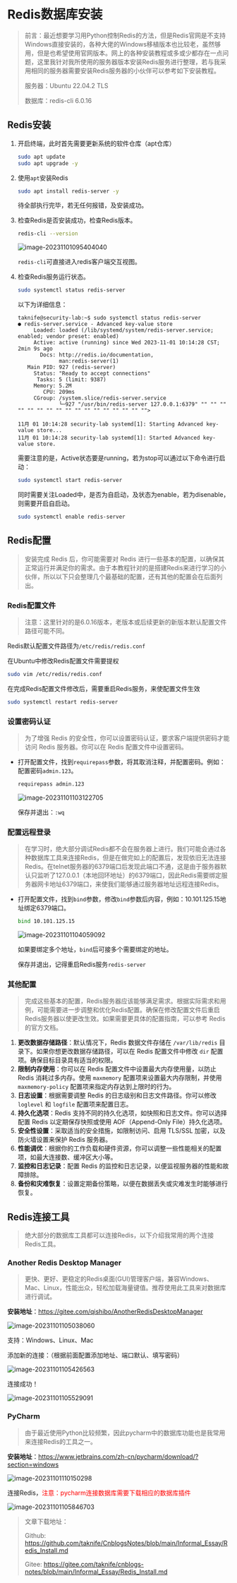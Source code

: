 # Redis数据库安装

>   前言：最近想要学习用Python控制Redis的方法，但是Redis官网是不支持Windows直接安装的，各种大佬的Windows移植版本也比较老，虽然够用，但是也希望使用官网版本。网上的各种安装教程或多或少都存在一点问题，这里我针对我所使用的服务器版本安装Redis服务进行整理，若与我采用相同的服务器需要安装Redis服务器的小伙伴可以参考如下安装教程。
>
>   服务器：Ubuntu 22.04.2 TLS
>
>   数据库：redis-cli 6.0.16



## Redis安装

1.   开启终端，此时首先需要更新系统的软件仓库（apt仓库）

     ```bash
     sudo apt update
     sudo apt upgrade -y
     ```

2.   使用`apt`安装Redis

     ```bash
     sudo apt install redis-server -y
     ```

     待全部执行完毕，若无任何报错，及安装成功。

3.   检查Redis是否安装成功，检查Redis版本。

     ```bash
     redis-cli --version
     ```

     ![image-20231101095404040](https://gitee.com/taknife/images-note/raw/master/imgs/image-20231101095404040.png)

     `redis-cli`可直接进入redis客户端交互视图。

4.   检查Redis服务运行状态。

     ```bash
     sudo systemctl status redis-server
     ```

     以下为详细信息：

     ```shell
     taknife@security-lab:~$ sudo systemctl status redis-server
     ● redis-server.service - Advanced key-value store
          Loaded: loaded (/lib/systemd/system/redis-server.service; enabled; vendor preset: enabled)
          Active: active (running) since Wed 2023-11-01 10:14:28 CST; 2min 9s ago
            Docs: http://redis.io/documentation,
                  man:redis-server(1)
        Main PID: 927 (redis-server)
          Status: "Ready to accept connections"
           Tasks: 5 (limit: 9387)
          Memory: 5.2M
             CPU: 209ms
          CGroup: /system.slice/redis-server.service
                  └─927 "/usr/bin/redis-server 127.0.0.1:6379" "" "" "" "" "" "" "" "" "" "" "" "" "" "" "" "" "">
     
     11月 01 10:14:28 security-lab systemd[1]: Starting Advanced key-value store...
     11月 01 10:14:28 security-lab systemd[1]: Started Advanced key-value store.
     ```

     需要注意的是，Active状态要是running，若为stop可以通过以下命令进行启动：

     ```bash
     sudo systemctl start redis-server
     ```

     同时需要关注Loaded中，是否为自启动，及状态为enable，若为disenable，则需要开启自启动。

     ```bash
     sudo systemctl enable redis-server
     ```



## Redis配置

>   安装完成 Redis 后，你可能需要对 Redis 进行一些基本的配置，以确保其正常运行并满足你的需求。由于本教程针对的是搭建Redis来进行学习的小伙伴，所以以下只会整理几个最基础的配置，还有其他的配置会在后面列出。

### Redis配置文件

>   注意：这里针对的是6.0.16版本，老版本或后续更新的新版本默认配置文件路径可能不同。

Redis默认配置文件路径为`/etc/redis/redis.conf`

在Ubuntu中修改Redis配置文件需要提权

```bash
sudo vim /etc/redis/redis.conf
```

在完成Redis配置文件修改后，需要重启Redis服务，来使配置文件生效

```bash
sudo systemctl restart redis-server
```

### 设置密码认证

>   为了增强 Redis 的安全性，你可以设置密码认证，要求客户端提供密码才能访问 Redis 服务器。你可以在 Redis 配置文件中设置密码。

*   打开配置文件，找到`requirepass`参数，将其取消注释，并配置密码。例如：配置密码`admin.123`。

    ```bash
    requirepass admin.123
    ```

    ![image-20231101103122705](https://gitee.com/taknife/images-note/raw/master/imgs/image-20231101103122705.png)

    保存并退出：`:wq`

### 配置远程登录

>   在学习时，绝大部分调试Redis都不会在服务器上进行。我们可能会通过各种数据库工具来连接Redis，但是在做完如上的配置后，发现依旧无法连接Redis。在telnet服务器的6379端口后发现此端口不通，这是由于服务器默认只监听了127.0.0.1（本地回环地址）的6379端口，因此Redis需要绑定服务器网卡地址6379端口，来使我们能够通过服务器地址远程连接Redis。

*   打开配置文件，找到`bind`参数，修改`bind`参数后内容，例如：10.101.125.15地址绑定6379端口。

    ```bash
    bind 10.101.125.15
    ```

    ![image-20231101104059092](https://gitee.com/taknife/images-note/raw/master/imgs/image-20231101104059092.png)

    如果要绑定多个地址，`bind`后可接多个需要绑定的地址。

    保存并退出，记得重启Redis服务`redis-server`

### 其他配置

>   完成这些基本的配置，Redis服务器应该能够满足需求。根据实际需求和用例，可能需要进一步调整和优化Redis配置。确保在修改配置文件后重启Redis服务器以使更改生效。如果需要更具体的配置指南，可以参考 Redis 的官方文档。

1.  **更改数据存储路径**：默认情况下，Redis 数据文件存储在 `/var/lib/redis` 目录下。如果你想更改数据存储路径，可以在 Redis 配置文件中修改 `dir` 配置项。确保目标目录具有适当的权限。
2.  **限制内存使用**：你可以在 Redis 配置文件中设置最大内存使用量，以防止 Redis 消耗过多内存。使用 `maxmemory` 配置项来设置最大内存限制，并使用 `maxmemory-policy` 配置项来指定内存达到上限时的行为。
3.  **日志设置**：根据需要调整 Redis 的日志级别和日志文件路径。你可以修改 `loglevel` 和 `logfile` 配置项来配置日志。
4.  **持久化选项**：Redis 支持不同的持久化选项，如快照和日志文件。你可以选择配置 Redis 以定期保存快照或使用 AOF（Append-Only File）持久化选项。
5.  **安全性设置**：采取适当的安全措施，如限制访问、启用 TLS/SSL 加密，以及防火墙设置来保护 Redis 服务器。
6.  **性能调优**：根据你的工作负载和硬件资源，你可以调整一些性能相关的配置项，如最大连接数、缓冲区大小等。
7.  **监控和日志记录**：配置 Redis 的监控和日志记录，以便监视服务器的性能和故障排除。
8.  **备份和灾难恢复**：设置定期备份策略，以便在数据丢失或灾难发生时能够进行恢复。



## Redis连接工具

>   绝大部分的数据库工具都可以连接Redis，以下介绍我常用的两个连接Redis工具。

### Another Redis Desktop Manager

>   更快、更好、更稳定的Redis桌面(GUI)管理客户端，兼容Windows、Mac、Linux，性能出众，轻松加载海量键值。推荐使用此工具来对数据库进行调试。

**安装地址**：<https://gitee.com/qishibo/AnotherRedisDesktopManager>

![image-20231101105038060](https://gitee.com/taknife/images-note/raw/master/imgs/image-20231101105038060.png)

支持：Windows、Linux、Mac

添加新的连接：（根据前面配置添加地址、端口默认、填写密码）

![image-20231101105426563](https://gitee.com/taknife/images-note/raw/master/imgs/image-20231101105426563.png)

连接成功！

![image-20231101105529091](https://gitee.com/taknife/images-note/raw/master/imgs/image-20231101105529091.png)

### PyCharm

>   由于最近使用Python比较频繁，因此pycharm中的数据库功能也是我常用来连接Redis的工具之一。

**安装地址**：<https://www.jetbrains.com/zh-cn/pycharm/download/?section=windows>

![image-20231101110150298](https://gitee.com/taknife/images-note/raw/master/imgs/image-20231101110150298.png)

连接Redis，<font color=red>注意：pycharm连接数据库需要下载相应的数据库插件</font>

![image-20231101105846703](https://gitee.com/taknife/images-note/raw/master/imgs/image-20231101105846703.png)

>   文章下载地址：
>
>   Github: <https://github.com/taknife/CnblogsNotes/blob/main/Informal_Essay/Redis_Install.md>
>
>   Gitee: <https://gitee.com/taknife/cnblogs-notes/blob/main/Informal_Essay/Redis_Install.md>